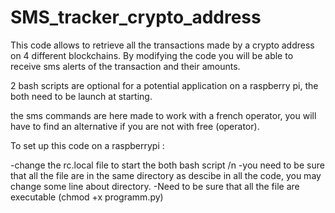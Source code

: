 # SMS_tracker_crypto_address


This code allows to retrieve all the transactions made by a crypto address on 4 different blockchains.
By modifying the code you will be able to receive sms alerts of the transaction and their amounts.

2 bash scripts are optional for a potential application on a raspberry pi, the both need to be launch at starting.

the sms commands are here made to work with a french operator, you will have to find an alternative if you are not with free (operator).

To set up this code on a raspberrypi :

-change the rc.local file to start the both bash script /n
-you need to be sure that all the file are in the same directory as descibe in all the code, you may change some line about directory.
-Need to be sure that all the file are executable (chmod +x programm.py)


